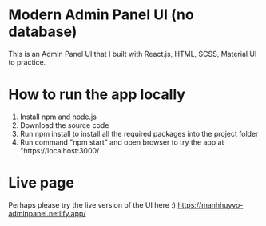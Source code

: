 # Modern Admin Panel UI (no database)
This is an Admin Panel UI that I built with React.js, HTML, SCSS, Material UI to practice.

# How to run the app locally
1. Install npm and node.js
2. Download the source code
3. Run npm install to install all the required packages into the project folder
4. Run command "npm start" and open browser to try the app at "https://localhost:3000/

# Live page
Perhaps please try the live version of the UI here :) https://manhhuyvo-adminpanel.netlify.app/
